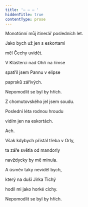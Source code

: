 ```yaml
---
title: '– – – '
hiddenTitle: true
contentType: prose
---
```


Monotónní můj itinerář posledních let.

Jako bych už jen s eskortami

měl Čechy uvidět.

V Klášterci nad Ohří na římse

spatřil jsem Pannu v elipse

paprsků zářivých.

Nepomodlit se byl by hřích.

Z chomutovského jel jsem soudu.

Poslední léta rodnou hroudu

vidím jen na eskortách.

Ach.

Však kdybych přistál třeba v Orly,

ta záře světla od mandorly

navždycky by mě minula.

A úsměv taky neviděl bych,

který na duši Jirka Tichý

hodil mi jako horké cíchy.

Nepomodlit se byl by hřích.
